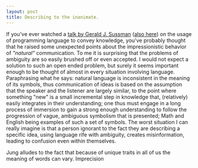 ```yaml
---
layout: post
title: Describing to the inanimate.
---
```


If you've ever watched a [talk by Gerald J. Sussman][role of programming]
([also here][dont know how to compute]) on the usage of programming language to
convey knowledge, you've probably thought that he raised some unexpected points
about the impressionistic behavior of _"natural"_ communication. To me it is
surprising that the problems of ambiguity are so easily brushed off or even
accepted. I would not expect a solution to such an open ended problem, but
surely it seems important enough to be thought of almost in every situation
involving language. Paraphrasing what he says: natural language is inconsistent
in the meaning of its symbols, thus communication of ideas is based on the
assumption that the speaker and the listener are largely similar, to the point
where something "new" is a small incremental step in knowledge that, (relatively)
easily integrates in their understanding; one thus must engage in a long
process of immersion to gain a strong enough understanding to follow the
progression of vague, ambiguous symbolism that is presented; Math and English
being examples of such a set of symbols. The worst situation
I can really imagine is that a person ignorant to the fact they are describing a
specific idea, using language rife with ambiguity, creates misinformation,
leading to confusion even within themselves.

Jung alludes to the fact that because of unique traits in all of us the meaning
of words can vary.
Imprecision

[dont know how to compute]: https://www.youtube.com/watch?v=O3tVctB_VSU
[role of programming]: https://www.youtube.com/watch?v=arMH5GjBwUQ
[effectiveness of math]: https://www.dartmouth.edu/~matc/MathDrama/reading/Hamming.html
[philosophy of composition]: http://www.eapoe.org/works/essays/philcomp.htm
